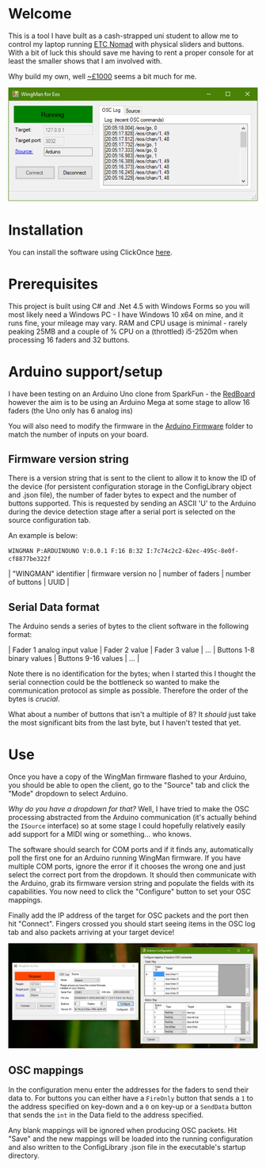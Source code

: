 # Welcome
This is a tool I have built as a cash-strapped uni student to allow me to control my laptop
running [ETC Nomad](https://www.etcconnect.com/Products/Consoles/Eos-Family/ETCnomad-ETCnomad-Puck/Overview.aspx)
with physical sliders and buttons. With a bit of luck this should save me having to rent a proper console for
at least the smaller shows that I am involved with.

Why build my own, well [~£1000](https://www.etcconnect.com/Products/Consoles/Eos-Family/Accessories/Universal-Fader-Wing/Features.aspx) seems a bit much for me.

![Main screen](images/main.png)

# Installation
You can install the software using ClickOnce [here](ClickOnce/publish.htm).

# Prerequisites
This project is built using C# and .Net 4.5 with Windows Forms so you will most likely
need a Windows PC - I have Windows 10 x64 on mine, and it runs fine, your mileage may
vary. RAM and CPU usage is minimal - rarely peaking 25MB and a couple of % CPU on a
(throttled) i5-2520m when processing 16 faders and 32 buttons.

# Arduino support/setup
I have been testing on an Arduino Uno clone from SparkFun - the [RedBoard](https://www.sparkfun.com/products/12757)
however the aim is to be using an Arduino Mega at some stage to allow 16 faders (the Uno only has 6 analog ins)

You will also need to modify the firmware in the [Arduino Firmware](https://github.com/rphi/WingMan/tree/master/Arduino%20Firmware) folder to
match the number of inputs on your board.

## Firmware version string
There is a version string that is sent to the client to allow it to know the ID of the device (for persistent configuration storage in the ConfigLibrary object
and .json file), the number of fader bytes to expect and the number of buttons supported. This is requested by sending an ASCII 'U' to the
Arduino during the device detection stage after a serial port is selected on the source configuration tab.

An example is below:

    WINGMAN P:ARDUINOUNO V:0.0.1 F:16 B:32 I:7c74c2c2-62ec-495c-8e0f-cf8877be322f

| "WINGMAN" identifier | firmware version no | number of faders | number of buttons | UUID |

## Serial Data format
The Arduino sends a series of bytes to the client software in the following format:

| Fader 1 analog input value | Fader 2 value | Fader 3 value | ... | Buttons 1-8 binary values | Buttons 9-16 values | ... |

Note there is no identification for the bytes; when I started this I thought the serial connection could be the bottleneck so wanted
to make the communication protocol as simple as possible. Therefore the order of the bytes is *crucial*.

What about a number of buttons that isn't a multiple of 8? It *should* just take the most significant bits from the last byte, but
I haven't tested that yet.

# Use
Once you have a copy of the WingMan firmware flashed to your Arduino, you should be able to open the client,
go to the "Source" tab and click the "Mode" dropdown to select Arduino.

*Why do you have a dropdown for that?* Well, I have tried to make the OSC processing abstracted from the Arduino
communication (it's actually behind the `ISource` interface) so at some stage I could hopefully relatively
easily add support for a MIDI wing or something... who knows.

The software should search for COM ports and if it finds any, automatically poll the first one for an Arduino
running WingMan firmware. If you have multiple COM ports, ignore the error if it chooses the wrong one and 
just select the correct port from the dropdown. It should then communicate with the Arduino, grab its 
firmware version string and populate the fields with its capabilities. You now need to click the "Configure" 
button to set your OSC mappings.

Finally add the IP address of the target for OSC packets and the port then hit "Connect". Fingers crossed
you should start seeing items in the OSC log tab and also packets arriving at your target device!

![Configuration](images/configuration.png)

## OSC mappings
In the configuration menu enter the addresses for the faders to send their data to. For buttons you can either have
a `FireOnly` button that sends a `1` to the address specified on key-down and a `0` on key-up or a `SendData` button
that sends the `int` in the Data field to the address specified.

Any blank mappings will be ignored when producing OSC packets. Hit "Save" and the new mappings will be loaded into the
running configuration and also written to the ConfigLibrary .json file in the executable's startup directory.
